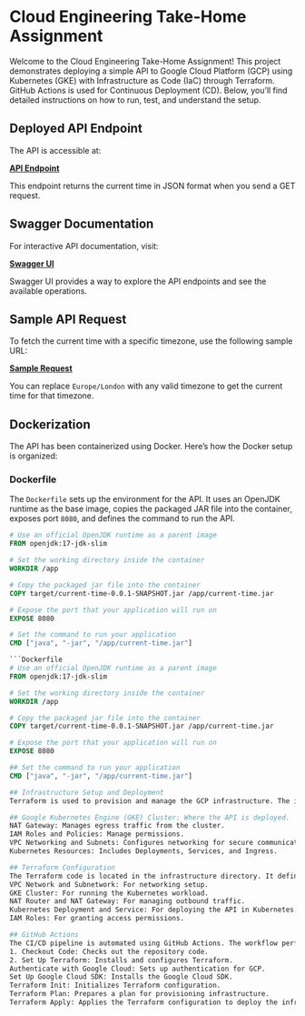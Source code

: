 # Cloud Engineering Take-Home Assignment

Welcome to the Cloud Engineering Take-Home Assignment! This project demonstrates deploying a simple API to Google Cloud Platform (GCP) using Kubernetes (GKE) with Infrastructure as Code (IaC) through Terraform. GitHub Actions is used for Continuous Deployment (CD). Below, you’ll find detailed instructions on how to run, test, and understand the setup.

## Deployed API Endpoint

The API is accessible at:

**[API Endpoint](http://34.38.144.95/)**

This endpoint returns the current time in JSON format when you send a GET request.

## Swagger Documentation

For interactive API documentation, visit:

**[Swagger UI](http://34.38.144.95/swagger-ui/index.html#/time-controller/getCurrentTime)**

Swagger UI provides a way to explore the API endpoints and see the available operations.

## Sample API Request

To fetch the current time with a specific timezone, use the following sample URL:

**[Sample Request](http://34.38.144.95/api/v1/time?timezone=Europe/London)**

You can replace `Europe/London` with any valid timezone to get the current time for that timezone.

## Dockerization

The API has been containerized using Docker. Here’s how the Docker setup is organized:

### Dockerfile

The `Dockerfile` sets up the environment for the API. It uses an OpenJDK runtime as the base image, copies the packaged JAR file into the container, exposes port `8080`, and defines the command to run the API.

```Dockerfile
# Use an official OpenJDK runtime as a parent image
FROM openjdk:17-jdk-slim

# Set the working directory inside the container
WORKDIR /app

# Copy the packaged jar file into the container
COPY target/current-time-0.0.1-SNAPSHOT.jar /app/current-time.jar

# Expose the port that your application will run on
EXPOSE 8080

# Set the command to run your application
CMD ["java", "-jar", "/app/current-time.jar"]

```Dockerfile
# Use an official OpenJDK runtime as a parent image
FROM openjdk:17-jdk-slim

# Set the working directory inside the container
WORKDIR /app

# Copy the packaged jar file into the container
COPY target/current-time-0.0.1-SNAPSHOT.jar /app/current-time.jar

# Expose the port that your application will run on
EXPOSE 8080

## Set the command to run your application
CMD ["java", "-jar", "/app/current-time.jar"]

## Infrastructure Setup and Deployment
Terraform is used to provision and manage the GCP infrastructure. The infrastructure setup includes:

## Google Kubernetes Engine (GKE) Cluster: Where the API is deployed.
NAT Gateway: Manages egress traffic from the cluster.
IAM Roles and Policies: Manage permissions.
VPC Networking and Subnets: Configures networking for secure communication.
Kubernetes Resources: Includes Deployments, Services, and Ingress.

## Terraform Configuration
The Terraform code is located in the infrastructure directory. It defines the following resources:
VPC Network and Subnetwork: For networking setup.
GKE Cluster: For running the Kubernetes workload.
NAT Router and NAT Gateway: For managing outbound traffic.
Kubernetes Deployment and Service: For deploying the API in Kubernetes.
IAM Roles: For granting access permissions.

## GitHub Actions
The CI/CD pipeline is automated using GitHub Actions. The workflow performs the following tasks:
1. Checkout Code: Checks out the repository code.
2. Set Up Terraform: Installs and configures Terraform.
Authenticate with Google Cloud: Sets up authentication for GCP.
Set Up Google Cloud SDK: Installs the Google Cloud SDK.
Terraform Init: Initializes Terraform configuration.
Terraform Plan: Prepares a plan for provisioning infrastructure.
Terraform Apply: Applies the Terraform configuration to deploy the infrastructure.
